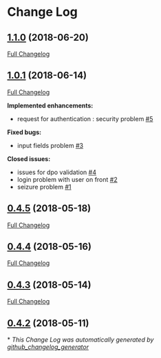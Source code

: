 # Change Log

## [1.1.0](https://github.com/pia-lab/pialab-docker/tree/1.1.0) (2018-06-20)
[Full Changelog](https://github.com/pia-lab/pialab-docker/compare/1.0.1...1.1.0)

## [1.0.1](https://github.com/pia-lab/pialab-docker/tree/1.0.1) (2018-06-14)
[Full Changelog](https://github.com/pia-lab/pialab-docker/compare/0.4.5...1.0.1)

**Implemented enhancements:**

- request for authentication : security problem [\#5](https://github.com/pia-lab/pialab-docker/issues/5)

**Fixed bugs:**

-  input fields  problem [\#3](https://github.com/pia-lab/pialab-docker/issues/3)

**Closed issues:**

- issues for dpo validation [\#4](https://github.com/pia-lab/pialab-docker/issues/4)
- login problem with user on front  [\#2](https://github.com/pia-lab/pialab-docker/issues/2)
- seizure problem [\#1](https://github.com/pia-lab/pialab-docker/issues/1)

## [0.4.5](https://github.com/pia-lab/pialab-docker/tree/0.4.5) (2018-05-18)
[Full Changelog](https://github.com/pia-lab/pialab-docker/compare/0.4.4...0.4.5)

## [0.4.4](https://github.com/pia-lab/pialab-docker/tree/0.4.4) (2018-05-16)
[Full Changelog](https://github.com/pia-lab/pialab-docker/compare/0.4.3...0.4.4)

## [0.4.3](https://github.com/pia-lab/pialab-docker/tree/0.4.3) (2018-05-14)
[Full Changelog](https://github.com/pia-lab/pialab-docker/compare/0.4.2...0.4.3)

## [0.4.2](https://github.com/pia-lab/pialab-docker/tree/0.4.2) (2018-05-11)


\* *This Change Log was automatically generated by [github_changelog_generator](https://github.com/skywinder/Github-Changelog-Generator)*